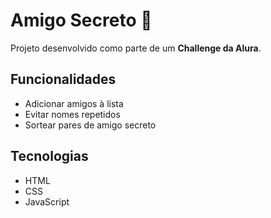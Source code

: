 # Amigo Secreto 🎁

Projeto desenvolvido como parte de um **Challenge da Alura**.

## Funcionalidades
- Adicionar amigos à lista  
- Evitar nomes repetidos  
- Sortear pares de amigo secreto  

## Tecnologias
- HTML  
- CSS  
- JavaScript  